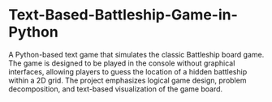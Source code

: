 # Text-Based-Battleship-Game-in-Python
A Python-based text game that simulates the classic Battleship board game. The game is designed to be played in the console without graphical interfaces, allowing players to guess the location of a hidden battleship within a 2D grid. The project emphasizes logical game design, problem decomposition, and text-based visualization of the game board.

